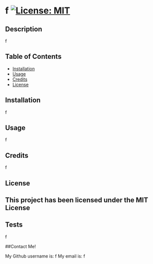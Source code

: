 # f  [![License: MIT](https://img.shields.io/badge/License-MIT-yellow.svg)](https://opensource.org/licenses/MIT)

## Description

f 

## Table of Contents

- [Installation](#installation)
- [Usage](#usage)
- [Credits](#credits)
- [License](#license)

## Installation

f

## Usage

f

## Credits

f

## License

This project has been licensed under the MIT License
---


## Tests

f

##Contact Me!

My Github username is: f
My email is: f
